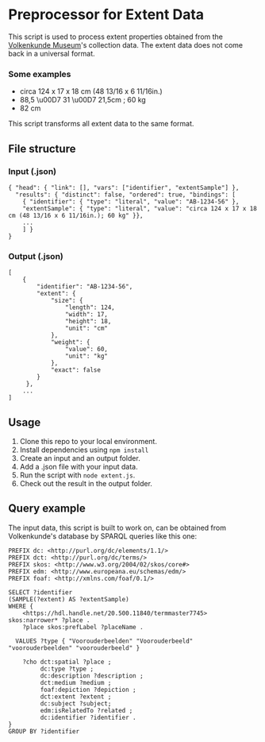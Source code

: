 # Preprocessor for Extent Data
This script is used to process extent properties obtained from the [Volkenkunde Museum](https://www.volkenkunde.nl/en)'s collection data.
The extent data does not come back in a universal format. 
### Some examples
- circa 124 x 17 x 18 cm (48 13/16 x 6 11/16in.)
- 88,5 \u00D7 31 \u00D7 21,5cm ; 60 kg
- 82 cm

This script transforms all extent data to the same format.


## File structure
### Input (.json)
```
{ "head": { "link": [], "vars": ["identifier", "extentSample"] },
  "results": { "distinct": false, "ordered": true, "bindings": [
    { "identifier": { "type": "literal", "value": "AB-1234-56" },
    "extentSample": { "type": "literal", "value": "circa 124 x 17 x 18 cm (48 13/16 x 6 11/16in.); 60 kg" }},
    ...
    ] } 
}
```

### Output (.json)
```
[
    {
        "identifier": "AB-1234-56",
        "extent": {
            "size": {
                "length": 124,
                "width": 17,
                "height": 18,
                "unit": "cm"
            },
            "weight": {
                "value": 60,
                "unit": "kg"
            },
            "exact": false
        }
     },
    ...
]
```

## Usage
1. Clone this repo to your local environment.
2. Install dependencies using `npm install`
3. Create an input and an output folder.
4. Add a .json file with your input data.
5. Run the script with `node extent.js`.
6. Check out the result in the output folder.


## Query example
The input data, this script is built to work on, can be obtained from Volkenkunde's database by SPARQL queries like this one:
```
PREFIX dc: <http://purl.org/dc/elements/1.1/>
PREFIX dct: <http://purl.org/dc/terms/>
PREFIX skos: <http://www.w3.org/2004/02/skos/core#>
PREFIX edm: <http://www.europeana.eu/schemas/edm/>
PREFIX foaf: <http://xmlns.com/foaf/0.1/>

SELECT ?identifier 
(SAMPLE(?extent) AS ?extentSample)
WHERE {
   	<https://hdl.handle.net/20.500.11840/termmaster7745> skos:narrower* ?place .
   	?place skos:prefLabel ?placeName .

  VALUES ?type { "Voorouderbeelden" "Voorouderbeeld" "voorouderbeelden" "voorouderbeeld" }
  
  	?cho dct:spatial ?place ;
         dc:type ?type ;
         dc:description ?description ;
         dct:medium ?medium ;
         foaf:depiction ?depiction ;
         dct:extent ?extent ;
         dc:subject ?subject; 
         edm:isRelatedTo ?related ;
         dc:identifier ?identifier .
}
GROUP BY ?identifier
```

